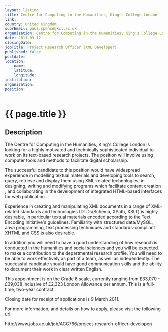 ```yaml
---
layout: listing
title: Centre for Computing in the Humanities, King's College London - Project Research Officer (XML Developer)
link:
country: United Kingdom
subrEmail: paul.spence@kcl.ac.uk
organization: Centre for Computing in the Humanities, King's College London 
date: 2011-03-12
closingDate: 
jobTitle: Project Research Officer (XML Developer)
published: false
postdate:
location:
	name: 
	latitude: 
	longitude: 
institution: 
organization: 
position: 
--- 
```



# {{ page.title }}

## Description

<p>The Centre for Computing in the Humanities, King's College London is looking for a highly motivated and technically sophisticated individual to work on its text-based research projects. The position will involve using computer tools and methods to facilitate digital scholarship.</p>

<p>The successful candidate to this position would have widespread experience in modelling textual materials and developing tools to search, query, retrieve and display them using XML-related technologies; in designing, writing and modifying programs which facilitate content creation ; and collaborating in the development of integrated HTML-based interfaces for web publication.</p>

<p>Experience in creating and manipulating XML documents in a range of XML-related standards and technologies (DTDs/Schema, XPath, XSLT) is highly desirable, in particular textual materials encoded according to the Text Encoding Initiative's guidelines. Familiarity with structured data/MySQL, Java programming, text processing techniques and standards-compliant XHTML and CSS is also desirable.</p>

<p>In addition you will need to have a good understanding of how research is conducted in the humanities and social sciences and you will be expected to make a contribution to the departmental research profile. You will need to be able to work effectively as part of a team, as well as independently. The successful candidate should have good communication skills and the ability to document their work in clear written English.</p>

<p>This appointment is on the Grade 6 scale, currently ranging from £33,070 - £39,038 inclusive of £2,323 London Allowance per annum. This is a full-time, two-year contract.</p>

<p>Closing date for receipt of applications is 9 March 2011.</p>

<p>For more information, and details on how to apply, please visit the following url:</p>

<p>http://www.jobs.ac.uk/job/ACG766/project-research-officer-developer/</p>


